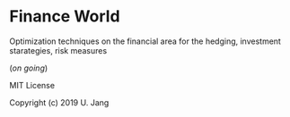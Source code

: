 # Finance World
Optimization techniques on the financial area for the hedging, investment starategies, risk measures

(*on going*)




MIT License

Copyright (c) 2019 U. Jang
